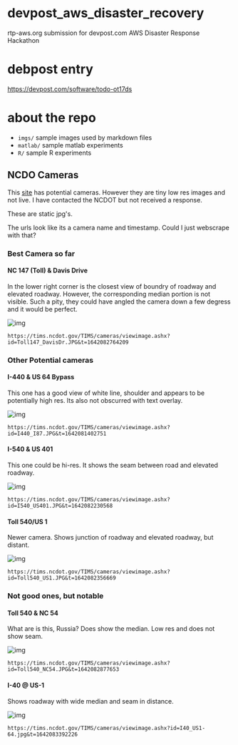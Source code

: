 # devpost_aws_disaster_recovery
rtp-aws.org submission for devpost.com AWS Disaster Response Hackathon

# debpost entry
https://devpost.com/software/todo-ot17ds


# about the repo
* `imgs/`  sample images used by markdown files
* `matlab/`  sample matlab experiments
* `R/`  sample R experiments

## NCDO Cameras

This [site](https://drivenc.gov/#adverse-weather)  has potential cameras.  However they are tiny low res images and not live.  I have contacted the NCDOT but not received a response.

These are static jpg's.  

The urls look like its a camera name and timestamp.  Could I just webscrape with that?


### Best Camera so far

#### NC 147 (Toll) & Davis Drive
In the lower right corner is the closest view of boundry of roadway and elevated roadway.  However, the corresponding median portion is not visible.  Such a pity, they could have angled the camera down a few degress and it would be perfect.

![img](https://tims.ncdot.gov/TIMS/cameras/viewimage.ashx?id=Toll147_DavisDr.JPG&t=1642082764209)

```
https://tims.ncdot.gov/TIMS/cameras/viewimage.ashx?id=Toll147_DavisDr.JPG&t=1642082764209
```



### Other Potential cameras


#### I-440 & US 64 Bypass
This one has a good view of white line, shoulder and appears to be potentially high res.  Its also not obscurred with text overlay.

![img](https://tims.ncdot.gov/TIMS/cameras/viewimage.ashx?id=I440_I87.JPG&t=1642081402751)

```
https://tims.ncdot.gov/TIMS/cameras/viewimage.ashx?id=I440_I87.JPG&t=1642081402751
```

#### I-540 & US 401 
This one could be hi-res.  It shows the seam between road and elevated roadway.

![img](https://tims.ncdot.gov/TIMS/cameras/viewimage.ashx?id=I540_US401.JPG&t=1642082230568)

```
https://tims.ncdot.gov/TIMS/cameras/viewimage.ashx?id=I540_US401.JPG&t=1642082230568
```
#### Toll 540/US 1
Newer camera.  Shows junction of roadway and elevated roadway, but distant.

![img](https://tims.ncdot.gov/TIMS/cameras/viewimage.ashx?id=Toll540_US1.JPG&t=1642082356669)

```
https://tims.ncdot.gov/TIMS/cameras/viewimage.ashx?id=Toll540_US1.JPG&t=1642082356669
```


### Not good ones, but notable

#### Toll 540 & NC 54

What are is this, Russia?  Does show the median.  Low res and does not show seam.

![img](https://tims.ncdot.gov/TIMS/cameras/viewimage.ashx?id=Toll540_NC54.JPG&t=1642082877653)

```
https://tims.ncdot.gov/TIMS/cameras/viewimage.ashx?id=Toll540_NC54.JPG&t=1642082877653
```

#### I-40 @ US-1

Shows roadway with wide median and seam in distance.

![img](https://tims.ncdot.gov/TIMS/cameras/viewimage.ashx?id=I40_US1-64.jpg&t=1642083392226)

```
https://tims.ncdot.gov/TIMS/cameras/viewimage.ashx?id=I40_US1-64.jpg&t=1642083392226
```


